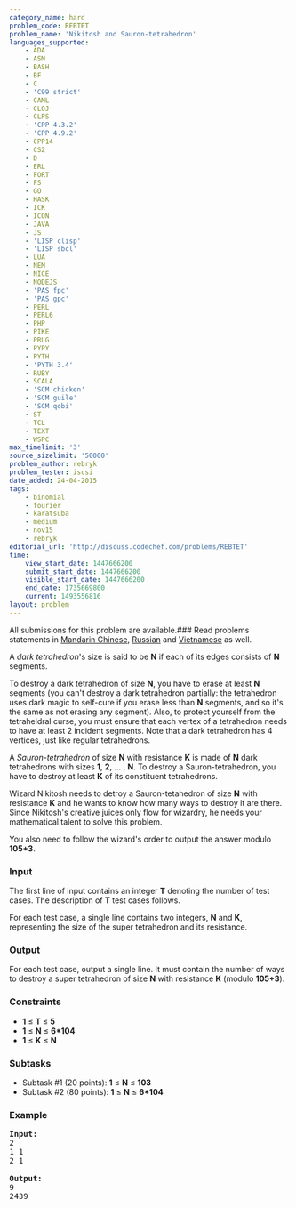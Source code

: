 ```yaml
---
category_name: hard
problem_code: REBTET
problem_name: 'Nikitosh and Sauron-tetrahedron'
languages_supported:
    - ADA
    - ASM
    - BASH
    - BF
    - C
    - 'C99 strict'
    - CAML
    - CLOJ
    - CLPS
    - 'CPP 4.3.2'
    - 'CPP 4.9.2'
    - CPP14
    - CS2
    - D
    - ERL
    - FORT
    - FS
    - GO
    - HASK
    - ICK
    - ICON
    - JAVA
    - JS
    - 'LISP clisp'
    - 'LISP sbcl'
    - LUA
    - NEM
    - NICE
    - NODEJS
    - 'PAS fpc'
    - 'PAS gpc'
    - PERL
    - PERL6
    - PHP
    - PIKE
    - PRLG
    - PYPY
    - PYTH
    - 'PYTH 3.4'
    - RUBY
    - SCALA
    - 'SCM chicken'
    - 'SCM guile'
    - 'SCM qobi'
    - ST
    - TCL
    - TEXT
    - WSPC
max_timelimit: '3'
source_sizelimit: '50000'
problem_author: rebryk
problem_tester: iscsi
date_added: 24-04-2015
tags:
    - binomial
    - fourier
    - karatsuba
    - medium
    - nov15
    - rebryk
editorial_url: 'http://discuss.codechef.com/problems/REBTET'
time:
    view_start_date: 1447666200
    submit_start_date: 1447666200
    visible_start_date: 1447666200
    end_date: 1735669800
    current: 1493556816
layout: problem
---
```

All submissions for this problem are available.###  Read problems statements in [Mandarin Chinese](http://www.codechef.com/download/translated/NOV15/mandarin/REBTET.pdf), [Russian](http://www.codechef.com/download/translated/NOV15/russian/REBTET.pdf) and [Vietnamese](http://www.codechef.com/download/translated/NOV15/vietnamese/REBTET.pdf) as well.

A _dark tetrahedron_'s size is said to be **N** if each of its edges consists of **N** segments.

To destroy a dark tetrahedron of size **N**, you have to erase at least **N** segments (you can't destroy a dark tetrahedron partially: the tetrahedron uses dark magic to self-cure if you erase less than **N** segments, and so it's the same as not erasing any segment). Also, to protect yourself from the tetraheldral curse, you must ensure that each vertex of a tetrahedron needs to have at least 2 incident segments. Note that a dark tetrahedron has 4 vertices, just like regular tetrahedrons.

A _Sauron-tetrahedron_ of size **N** with resistance **K** is made of **N** dark tetrahedrons with sizes **1**, **2**, ... , **N**. To destroy a Sauron-tetrahedron, you have to destroy at least **K** of its constituent tetrahedrons.

Wizard Nikitosh needs to detroy a Sauron-tetahedron of size **N** with resistance **K** and he wants to know how many ways to destroy it are there. Since Nikitosh's creative juices only flow for wizardry, he needs your mathematical talent to solve this problem.

You also need to follow the wizard's order to output the answer modulo **105+3**.

### Input

The first line of input contains an integer **T** denoting the number of test cases. The description of **T** test cases follows.

For each test case, a single line contains two integers, **N** and **K**, representing the size of the super tetrahedron and its resistance.

### Output

For each test case, output a single line. It must contain the number of ways to destroy a super tetrahedron of size **N** with resistance **K** (modulo **105+3**).

### Constraints

- **1** ≤ **T** ≤ **5**
- **1** ≤ **N** ≤ **6\*104**
- **1** ≤ **K** ≤ **N**

### Subtasks

- Subtask #1 (20 points): **1** ≤ **N** ≤ **103**
- Subtask #2 (80 points): **1** ≤ **N** ≤ **6\*104**

### Example

<pre><b>Input:</b>
2
1 1
2 1

<b>Output:</b>
9
2439


</pre>